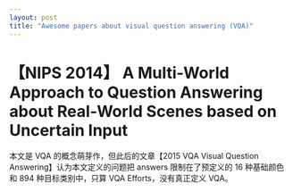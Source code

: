 ```yaml
---
layout: post
title: "Awesome papers about visual question answering (VQA)"
---
```


# 【NIPS 2014】 A Multi-World Approach to Question Answering about Real-World Scenes based on Uncertain Input

本文是 VQA 的概念萌芽作，但此后的文章【2015 VQA Visual Question Answering】认为本文定义的问题把 answers 限制在了预定义的 16 种基础颜色和 894 种目标类别中，只算 VQA Efforts，没有真正定义 VQA。
